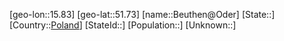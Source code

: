 ﻿---
location: [51.73,15.83]
type: City
tags:
- geo/City


SpocWebEntityId: 29160
isDeleted: false
confidential: public

---
[geo-lon::15.83]
[geo-lat::51.73]
[name::Beuthen@Oder]
[State::]
[Country::[Poland](geo/Continent/Europe/Poland.md)]
[StateId::]
[Population::]
[Unknown::]

